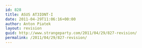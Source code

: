 ```yaml
---
id: 828
title: ASUS AT3IONT-I
date: 2011-04-29T11:06:16+00:00
author: Anton Piatek
layout: revision
guid: http://www.strangeparty.com/2011/04/29/827-revision/
permalink: /2011/04/29/827-revision/
---
```


